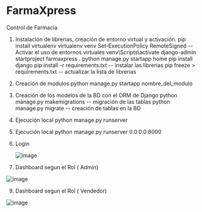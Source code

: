 # FarmaXpress
 Control de Farmacia

1. Instalación de librerias, creación de entorno virtual y activación.
    pip install virtualenv
    virtualenv venv
    Set-ExecutionPolicy RemoteSigned -- Activar el uso de entornos virtuales
    venv\Scripts\activate
    django-admin startproject farmaxpress .
    python manage.py startapp home
    pip install django
    pip install -r requirements.txt -- instalar las librerias
    pip freeze > requirements.txt -- actualizar la lista de librerias


2. Creación de modulos
    python manage.py startapp nombre_del_modulo

3. Creación de los modelos de la BD con el ORM de Django
    python manage.py makemigrations -- migración de las tablas
    python manage.py migrate -- creación de tablas en la BD


4. Ejecución local
    python manage.py runserver


5. Ejecución local
    python manage.py runserver 0.0.0.0:8000
   
7. Login
   
   ![image](https://github.com/user-attachments/assets/e824dbe9-4baf-40c7-80b3-c7c92b28d60c)


8. Dashboard segun el Rol ( Admin)

![image](https://github.com/user-attachments/assets/f9861f35-ed40-478b-a05e-6fb8bcd19859)


9. Dashboard segun el Rol ( Vendedor)


![image](https://github.com/user-attachments/assets/f6b68e95-61b7-4207-ab99-ba3d5b0e9312)
